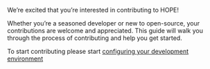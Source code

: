 We’re excited that you’re interested in contributing to HOPE! 

Whether you’re a seasoned developer or new to open-source, your contributions 
are welcome and appreciated. This guide will walk you through the process of 
contributing and help you get started. 

To start contributing please start [configuring your development environment](setup.md)
